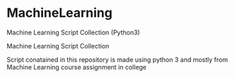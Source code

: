 # MachineLearning
Machine Learning Script Collection (Python3)

Machine Learning Script Collection

Script conatained in this repository is made using python 3 and mostly from Machine Learning course assignment in college

